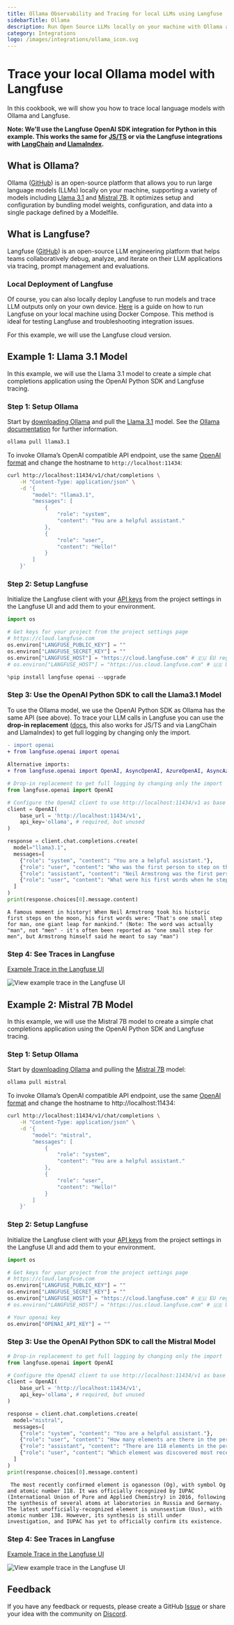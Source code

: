 ```yaml
---
title: Ollama Observability and Tracing for local LLMs using Langfuse
sidebarTitle: Ollama
description: Run Open Source LLMs locally on your machine with Ollama and trace ouputs with Langfuse for Open Source LLM Observability
category: Integrations
logo: /images/integrations/ollama_icon.svg
---
```


# Trace your local Ollama model with Langfuse

In this cookbook, we will show you how to trace local language models with Ollama and Langfuse.

**Note: We'll use the Langfuse OpenAI SDK integration for Python in this example. This works the same for [JS/TS](https://langfuse.com/docs/integrations/openai/js/get-started) or via the Langfuse integrations with [LangChain](https://langfuse.com/docs/integrations/langchain/tracing) and [LlamaIndex](https://langfuse.com/docs/integrations/llama-index/get-started).**

## What is Ollama?

Ollama ([GitHub](https://github.com/ollama/ollama)) is an open-source platform that allows you to run large language models (LLMs) locally on your machine, supporting a variety of models including [Llama 3.1](https://ollama.com/library/llama3.1) and [Mistral 7B](https://ollama.com/library/mistral). It optimizes setup and configuration by bundling model weights, configuration, and data into a single package defined by a Modelfile.

## What is Langfuse?

Langfuse ([GitHub](https://github.com/langfuse/langfuse)) is an open-source LLM engineering platform that helps teams collaboratively debug, analyze, and iterate on their LLM applications via tracing, prompt management and evaluations.

### Local Deployment of Langfuse

Of course, you can also locally deploy Langfuse to run models and trace LLM outputs only on your own device. [Here](https://langfuse.com/self-hosting/local) is a guide on how to run Langfuse on your local machine using Docker Compose. This method is ideal for testing Langfuse and troubleshooting integration issues.

For this example, we will use the Langfuse cloud version.

## Example 1: Llama 3.1 Model

In this example, we will use the Llama 3.1 model to create a simple chat completions application using the OpenAI Python SDK and Langfuse tracing.

### Step 1: Setup Ollama

Start by [downloading Ollama](https://ollama.com/download) and pull the [Llama 3.1](https://ollama.com/library/llama3.1) model. See the [Ollama documentation](https://github.com/ollama/ollama/tree/main/docs) for further information.

```bash
ollama pull llama3.1
```

To invoke Ollama’s OpenAI compatible API endpoint, use the same [OpenAI format](https://platform.openai.com/docs/quickstart?context=curl) and change the hostname to `http://localhost:11434`:

```bash
curl http://localhost:11434/v1/chat/completions \
    -H "Content-Type: application/json" \
    -d '{
        "model": "llama3.1",
        "messages": [
            {
                "role": "system",
                "content": "You are a helpful assistant."
            },
            {
                "role": "user",
                "content": "Hello!"
            }
        ]
    }'
```

### Step 2: Setup Langfuse

Initialize the Langfuse client with your [API keys](https://langfuse.com/faq/all/where-are-langfuse-api-keys) from the project settings in the Langfuse UI and add them to your environment.


```python
import os

# Get keys for your project from the project settings page
# https://cloud.langfuse.com
os.environ["LANGFUSE_PUBLIC_KEY"] = ""
os.environ["LANGFUSE_SECRET_KEY"] = ""
os.environ["LANGFUSE_HOST"] = "https://cloud.langfuse.com" # 🇪🇺 EU region
# os.environ["LANGFUSE_HOST"] = "https://us.cloud.langfuse.com" # 🇺🇸 US region
```


```python
%pip install langfuse openai --upgrade
```

### Step 3: Use the OpenAI Python SDK to call the Llama3.1 Model

To use the Ollama model, we use the OpenAI Python SDK as Ollama has the same API (see above). To trace your LLM calls in Langfuse you can use the **drop-in replacement** ([docs](https://langfuse.com/docs/integrations/openai/python/get-started), this also works for JS/TS and via LangChain and LlamaIndex) to get full logging by changing only the import.

```diff
- import openai
+ from langfuse.openai import openai
 
Alternative imports:
+ from langfuse.openai import OpenAI, AsyncOpenAI, AzureOpenAI, AsyncAzureOpenAI
```


```python
# Drop-in replacement to get full logging by changing only the import
from langfuse.openai import OpenAI

# Configure the OpenAI client to use http://localhost:11434/v1 as base url 
client = OpenAI(
    base_url = 'http://localhost:11434/v1',
    api_key='ollama', # required, but unused
)

response = client.chat.completions.create(
  model="llama3.1",
  messages=[
    {"role": "system", "content": "You are a helpful assistant."},
    {"role": "user", "content": "Who was the first person to step on the moon?"},
    {"role": "assistant", "content": "Neil Armstrong was the first person to step on the moon on July 20, 1969, during the Apollo 11 mission."},
    {"role": "user", "content": "What were his first words when he stepped on the moon?"}
  ]
)
print(response.choices[0].message.content)
```

    A famous moment in history! When Neil Armstrong took his historic first steps on the moon, his first words were: "That's one small step for man, one giant leap for mankind." (Note: The word was actually "man", not "men" - it's often been reported as "one small step for men", but Armstrong himself said he meant to say "man")


### **Step 4:** See Traces in Langfuse 

[Example Trace in the Langfuse UI](https://cloud.langfuse.com/project/cloramnkj0002jz088vzn1ja4/traces/6ad58e47-3bff-4287-9a96-af85d2627ea4)

![View example trace in the Langfuse UI](https://langfuse.com/images/cookbook/integration-ollama/integration-ollama-llama-trace.png)

## Example 2: Mistral 7B Model

In this example, we will use the Mistral 7B model to create a simple chat completions application using the OpenAI Python SDK and Langfuse tracing.

### Step 1: Setup Ollama

Start by [downloading Ollama](https://ollama.com/download) and pulling the [Mistral 7B](https://ollama.com/library/mistral) model:

```bash
ollama pull mistral

```

To invoke Ollama’s OpenAI compatible API endpoint, use the same [OpenAI format](https://platform.openai.com/docs/quickstart?context=curl) and change the hostname to http://localhost:11434:

```bash
curl http://localhost:11434/v1/chat/completions \
    -H "Content-Type: application/json" \
    -d '{
        "model": "mistral",
        "messages": [
            {
                "role": "system",
                "content": "You are a helpful assistant."
            },
            {
                "role": "user",
                "content": "Hello!"
            }
        ]
    }'

```

### Step 2: Setup Langfuse

Initialize the Langfuse client with your [API keys](https://langfuse.com/faq/all/where-are-langfuse-api-keys) from the project settings in the Langfuse UI and add them to your environment.


```python
import os

# Get keys for your project from the project settings page
# https://cloud.langfuse.com
os.environ["LANGFUSE_PUBLIC_KEY"] = ""
os.environ["LANGFUSE_SECRET_KEY"] = ""
os.environ["LANGFUSE_HOST"] = "https://cloud.langfuse.com" # 🇪🇺 EU region
# os.environ["LANGFUSE_HOST"] = "https://us.cloud.langfuse.com" # 🇺🇸 US region

# Your openai key
os.environ["OPENAI_API_KEY"] = ""
```

### Step 3: Use the OpenAI Python SDK to call the Mistral Model


```python
# Drop-in replacement to get full logging by changing only the import
from langfuse.openai import OpenAI

# Configure the OpenAI client to use http://localhost:11434/v1 as base url 
client = OpenAI(
    base_url = 'http://localhost:11434/v1',
    api_key='ollama', # required, but unused
)

response = client.chat.completions.create(
  model="mistral",
  messages=[
    {"role": "system", "content": "You are a helpful assistant."},
    {"role": "user", "content": "How many elements are there in the periodic table?"},
    {"role": "assistant", "content": "There are 118 elements in the periodic table."},
    {"role": "user", "content": "Which element was discovered most recently?"}
  ]
)
print(response.choices[0].message.content)
```

     The most recently confirmed element is oganesson (Og), with symbol Og and atomic number 118. It was officially recognized by IUPAC (International Union of Pure and Applied Chemistry) in 2016, following the synthesis of several atoms at laboratories in Russia and Germany. The latest unofficially-recognized element is ununsextium (Uus), with atomic number 138. However, its synthesis is still under investigation, and IUPAC has yet to officially confirm its existence.


### Step 4: See Traces in Langfuse 

[Example Trace in the Langfuse UI](https://cloud.langfuse.com/project/cloramnkj0002jz088vzn1ja4/traces/85693874-9ddb-4fd4-a386-0031933cb784)

![View example trace in the Langfuse UI](https://langfuse.com/images/cookbook/integration-ollama/integration-ollama-mistral-trace.png)

## Feedback

If you have any feedback or requests, please create a GitHub [Issue](https://langfuse.com/issue) or share your idea with the community on [Discord](https://discord.langfuse.com/).
